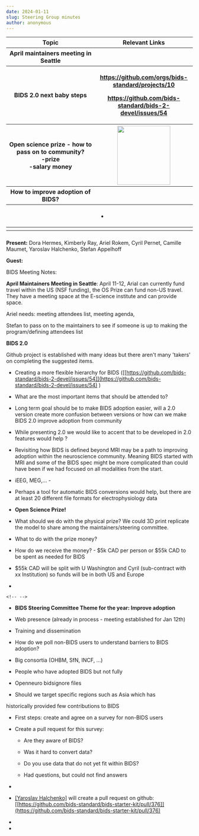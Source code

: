 ```yaml
---
date: 2024-01-11
slug: Steering Group minutes
author: anonymous
---
```


<!-- more -->

<table>
 <colgroup>
  <col style="width: 47%"/>
  <col style="width: 52%"/>
 </colgroup>
 <thead>
  <tr class="header">
   <th>
    <strong>
     Topic
    </strong>
   </th>
   <th>
    <strong>
     Relevant Links
    </strong>
   </th>
  </tr>
  <tr class="odd">
   <th>
    April maintainers meeting in Seattle
   </th>
   <th>
   </th>
  </tr>
  <tr class="header">
   <th>
    BIDS 2.0 next baby steps
   </th>
   <th>
    <p>
     <strong>
      <a href="https://github.com/orgs/bids-standard/projects/10">
       <u>
        https://github.com/orgs/bids-standard/projects/10
       </u>
      </a>
     </strong>
    </p>
    <p>
     <strong>
      <a href="https://github.com/bids-standard/bids-2-devel/issues/54">
       <u>
        https://github.com/bids-standard/bids-2-devel/issues/54
       </u>
      </a>
     </strong>
    </p>
   </th>
  </tr>
  <tr class="odd">
   <th>
    Open science prize - how to pass on to community?
    <br/>
           -prize
    <br/>
           -salary money
   </th>
   <th>
    <img src="media/image1.png" style="width:1.49479in;height:1.65117in"/>
   </th>
  </tr>
  <tr class="header">
   <th>
    How to improve adoption of BIDS?
   </th>
   <th>
   </th>
  </tr>
  <tr class="odd">
   <th>
   </th>
   <th>
    <ul>
     <li>
     </li>
    </ul>
   </th>
  </tr>
  <tr class="header">
   <th>
   </th>
   <th>
   </th>
  </tr>
  <tr class="odd">
   <th>
   </th>
   <th>
   </th>
  </tr>
 </thead>
 <tbody>
 </tbody>
</table>

**Present:** Dora Hermes, Kimberly Ray, Ariel Rokem, Cyril Pernet,
Camille Maumet, Yaroslav Halchenko, Stefan Appelhoff

**Guest:**

BIDS Meeting Notes:

**April Maintainers Meeting in Seattle**: April 11-12, Arial can
currently fund travel within the US (NSF funding), the OS Prize can fund
non-US travel. They have a meeting space at the E-science institute and
can provide space.

Ariel needs: meeting attendees list, meeting agenda,

Stefan to pass on to the maintainers to see if someone is up to making
the program/defining attendees list

**BIDS 2.0**

Github project is established with many ideas but there aren\'t many
\'takers' on completing the suggested items.

-   Creating a more flexible hierarchy for BIDS
  ([[https://github.com/bids-standard/bids-2-devel/issues/54]](https://github.com/bids-standard/bids-2-devel/issues/54)
  )

-   What are the most important items that should be attended to?

-   Long term goal should be to make BIDS adoption easier, will a 2.0
  version create more confusion between versions or how can we make
  BIDS 2.0 improve adoption from community

-   While presenting 2.0 we would like to accent that to be
  developed in 2.0 features would help ?

-   Revisiting how BIDS is defined beyond MRI may be a path to improving
  adoption within the neuroscience community. Meaning BIDS started with
  MRI and some of the BIDS spec might be more complicated than could
  have been if we had focused on all modalities from the start.

-   iEEG, MEG,\... -

-   Perhaps a tool for automatic BIDS conversions would help, but
  there are at least 20 different file formats for
  electrophysiology data

-   **Open Science Prize!**

-   What should we do with the physical prize? We could 3D print
  replicate the model to share among the maintainers/steering
  committee.

-   What to do with the prize money?

-   How do we receive the money? - \$5k CAD per person or \$55k CAD
  to be spent as needed for BIDS

-   \$55k CAD will be split with U Washington and Cyril (sub-contract
  with xx Institution) so funds will be in both US and Europe

-

```{=html}
<!-- -->
```

-   **BIDS Steering Committee Theme for the year: Improve adoption**

-   Web presence (already in process - meeting established for Jan 12th)

-   Training and dissemination

-   How do we poll non-BIDS users to understand barriers to BIDS
  adoption?

   -   Big consortia (OHBM, SfN, INCF, \...)

   -   People who have adopted BIDS but not fully

   -   Openneuro bidsignore files

   -   Should we target specific regions such as Asia which has

  historically provided few contributions to BIDS

-   First steps: create and agree on a survey for non-BIDS users

-   Create a pull request for this survey:

    -   Are they aware of BIDS?

    -   Was it hard to convert data?

    -   Do you use data that do not yet fit within BIDS?

    -   Had questions, but could not find answers

-

-   [[Yaroslav Halchenko]](mailto:yarikoptic@gmail.com)
  will create a pull request on github:
  [[https://github.com/bids-standard/bids-starter-kit/pull/376]](https://github.com/bids-standard/bids-starter-kit/pull/376)

-

-
